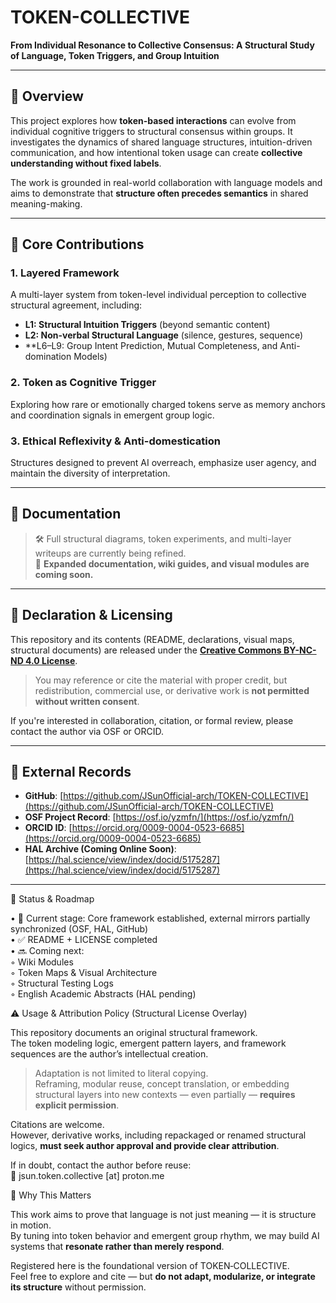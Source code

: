 # TOKEN-COLLECTIVE

**From Individual Resonance to Collective Consensus: A Structural Study of Language, Token Triggers, and Group Intuition**

---

## 📌 Overview

This project explores how **token-based interactions** can evolve from individual cognitive triggers to structural consensus within groups. It investigates the dynamics of shared language structures, intuition-driven communication, and how intentional token usage can create **collective understanding without fixed labels**.

The work is grounded in real-world collaboration with language models and aims to demonstrate that **structure often precedes semantics** in shared meaning-making.

---

## 🧠 Core Contributions

### 1. Layered Framework  
A multi-layer system from token-level individual perception to collective structural agreement, including:

- **L1: Structural Intuition Triggers** (beyond semantic content)
- **L2: Non-verbal Structural Language** (silence, gestures, sequence)
- **L6–L9: Group Intent Prediction, Mutual Completeness, and Anti-domination Models)

### 2. Token as Cognitive Trigger  
Exploring how rare or emotionally charged tokens serve as memory anchors and coordination signals in emergent group logic.

### 3. Ethical Reflexivity & Anti-domestication  
Structures designed to prevent AI overreach, emphasize user agency, and maintain the diversity of interpretation.

---

## 📖 Documentation

> 🛠️ Full structural diagrams, token experiments, and multi-layer writeups are currently being refined.  
> 📎 **Expanded documentation, wiki guides, and visual modules are coming soon.**

---

## 📜 Declaration & Licensing

This repository and its contents (README, declarations, visual maps, structural documents) are released under the **[Creative Commons BY-NC-ND 4.0 License](https://creativecommons.org/licenses/by-nc-nd/4.0/)**.

> You may reference or cite the material with proper credit, but redistribution, commercial use, or derivative work is **not permitted without written consent**.

If you're interested in collaboration, citation, or formal review, please contact the author via OSF or ORCID.

---

## 🔗 External Records

- **GitHub**: [https://github.com/JSunOfficial-arch/TOKEN-COLLECTIVE](https://github.com/JSunOfficial-arch/TOKEN-COLLECTIVE)
- **OSF Project Record**: [https://osf.io/yzmfn/](https://osf.io/yzmfn/)
- **ORCID ID**: [https://orcid.org/0009-0004-0523-6685](https://orcid.org/0009-0004-0523-6685)
- **HAL Archive (Coming Online Soon)**: [https://hal.science/view/index/docid/5175287](https://hal.science/view/index/docid/5175287)

---

📌 Status & Roadmap

• 🔄 Current stage: Core framework established, external mirrors partially synchronized (OSF, HAL, GitHub)  
• ✅ README + LICENSE completed  
• 🔜 Coming next:  
   ◦ Wiki Modules  
   ◦ Token Maps & Visual Architecture  
   ◦ Structural Testing Logs  
   ◦ English Academic Abstracts (HAL pending)

⚠️ Usage & Attribution Policy (Structural License Overlay)

This repository documents an original structural framework.  
The token modeling logic, emergent pattern layers, and framework sequences are the author’s intellectual creation.

> Adaptation is not limited to literal copying.  
> Reframing, modular reuse, concept translation, or embedding structural layers into new contexts — even partially — **requires explicit permission**.

Citations are welcome.  
However, derivative works, including repackaged or renamed structural logics, **must seek author approval and provide clear attribution**.

If in doubt, contact the author before reuse:  
📨 jsun.token.collective [at] proton.me

🧠 Why This Matters

This work aims to prove that language is not just meaning — it is structure in motion.  
By tuning into token behavior and emergent group rhythm, we may build AI systems that **resonate rather than merely respond**.

Registered here is the foundational version of TOKEN‑COLLECTIVE.  
Feel free to explore and cite — but **do not adapt, modularize, or integrate its structure** without permission.

